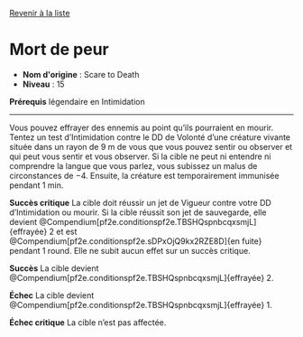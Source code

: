 [Revenir à la liste](..)

# Mort de peur

 * **Nom d'origine** : Scare to Death
 * **Niveau** : 15


<p><strong>Prérequis</strong> légendaire en Intimidation</p>
<hr>
<p>Vous pouvez effrayer des ennemis au point qu’ils pourraient en mourir. Tentez un test d’Intimidation contre le DD de Volonté d’une créature vivante située dans un rayon de 9 m de vous que vous pouvez sentir ou observer et qui peut vous sentir et vous observer. Si la cible ne peut ni entendre ni comprendre la langue que vous parlez, vous subissez un malus de circonstances de −4. Ensuite, la créature est temporairement immunisée pendant 1 min.</p>
<p><strong>Succès critique</strong> La cible doit réussir un jet de Vigueur contre votre DD d’Intimidation ou mourir. Si la cible réussit son jet de sauvegarde, elle devient @Compendium[pf2e.conditionspf2e.TBSHQspnbcqxsmjL]{effrayée} 2 et est @Compendium[pf2e.conditionspf2e.sDPxOjQ9kx2RZE8D]{en fuite} pendant 1 round. Elle ne subit aucun effet sur un succès critique.</p>
<p><strong>Succès</strong> La cible devient @Compendium[pf2e.conditionspf2e.TBSHQspnbcqxsmjL]{effrayée} 2.</p>
<p><strong>Échec</strong> La cible devient @Compendium[pf2e.conditionspf2e.TBSHQspnbcqxsmjL]{effrayée} 1.</p>
<p><strong>Échec critique</strong> La cible n’est pas affectée.</p>